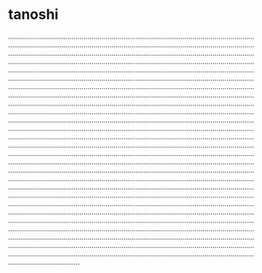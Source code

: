 # tanoshi
........................................................................................................................................................................................................................................................................................................................................................................................................................................................................................................................................................................................................................................................................................................................................................................................................................................................................................................................................................................................................................................................................................................................................................................................................................................................................................................................................................................................................................................................................................................................................................................................................................................................................................................................................................................................................................................................................................................................................................................................................................................................................................................................................................................................................................................................................................................................................................................................................................................................................................................................................................................................................................................................................................................................................................................................................................................................................................................................................................................................................................................................................................................................................................................................................................................................................................................................................................................................................................................................................................................................